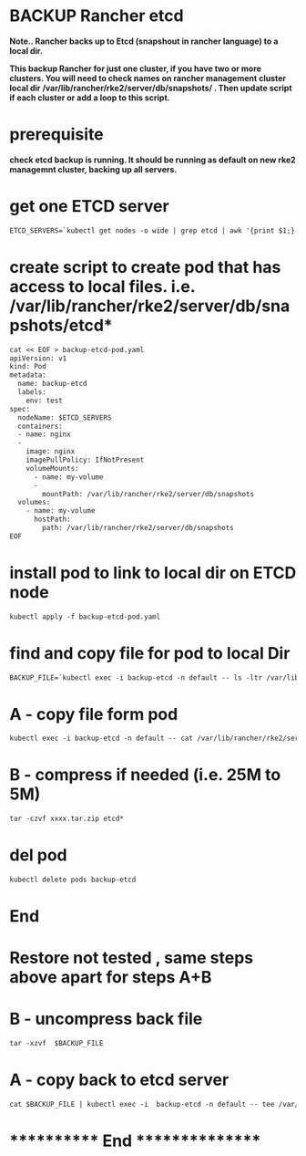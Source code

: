 # BACKUP Rancher etcd


**Note.. Rancher backs up to Etcd (snapshout in rancher language) to a local dir.**

**This backup Rancher for just one cluster, if you have two or more clusters. You will need to check names on rancher management cluster local dir /var/lib/rancher/rke2/server/db/snapshots/ . Then update script if each cluster or add a loop to this script.**


# prerequisite 
 
**check etcd backup is running. It should be running as default on new rke2 managemnt cluster, backing up all servers.**
 
 
# get one ETCD server
```diff
ETCD_SERVERS=`kubectl get nodes -o wide | grep etcd | awk '{print $1;}' |tail --lines=1` 
 ```
# create script to create pod that has access to local files. i.e. /var/lib/rancher/rke2/server/db/snapshots/etcd*

```diff
cat << EOF > backup-etcd-pod.yaml
apiVersion: v1
kind: Pod
metadata:
  name: backup-etcd
  labels:
    env: test
spec:
  nodeName: $ETCD_SERVERS
  containers:
  - name: nginx
  - 
    image: nginx
    imagePullPolicy: IfNotPresent
    volumeMounts:
      - name: my-volume
      - 
        mountPath: /var/lib/rancher/rke2/server/db/snapshots
  volumes:
    - name: my-volume
      hostPath:
        path: /var/lib/rancher/rke2/server/db/snapshots
EOF

```
 
# install pod to link to local dir on ETCD node
```diff
kubectl apply -f backup-etcd-pod.yaml
``` 
# find and copy file for pod to local Dir

```diff
BACKUP_FILE=`kubectl exec -i backup-etcd -n default -- ls -ltr /var/lib/rancher/rke2/server/db/snapshots/ | grep etcd | tail --lines=1 | awk '{print $(NF)}'`
```
# A - copy file form pod
```diff
kubectl exec -i backup-etcd -n default -- cat /var/lib/rancher/rke2/server/db/snapshots/$BACKUP_FILE >  $BACKUP_FILE
```
# B - compress if needed (i.e. 25M to 5M)
```diff
tar -czvf xxxx.tar.zip etcd*
 ```
# del pod
```diff
kubectl delete pods backup-etcd
```
#   End   
#
#

#  Restore  **not tested** , same steps above apart for steps A+B 
 
# B - uncompress back file
```diff
tar -xzvf  $BACKUP_FILE
```
# A - copy back to etcd server
```diff
cat $BACKUP_FILE | kubectl exec -i  backup-etcd -n default -- tee /var/lib/rancher/rke2/server/db/snapshots/$BACKUP_FILE >/dev/null
```
# **********  End     **************
